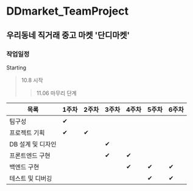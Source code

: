 # DDmarket_TeamProject
## 우리동네 직거래 중고 마켓 '단디마켓'
### 작업일정
Starting
> 10.8 시작 
>> 11.06 마무리 단계


목록 | 1주차 | 2주차 | 3주차 | 4주차 | 5주차 | 6주차
------------- | ---- | ---- | ---- | ---- | ---- | ---- |
팀구성 | ✔ | | | | | |
프로젝트 기획 | ✔ | ✔ | | | | |
DB 설계 및 디자인 | | | ✔ | | | |
프론트엔드 구현 | | | ✔ | ✔ | | |
백엔드 구현 | | | | ✔ | ✔ | ✔ |
테스트 및 디버깅 | | | | | ✔ | ✔ |

